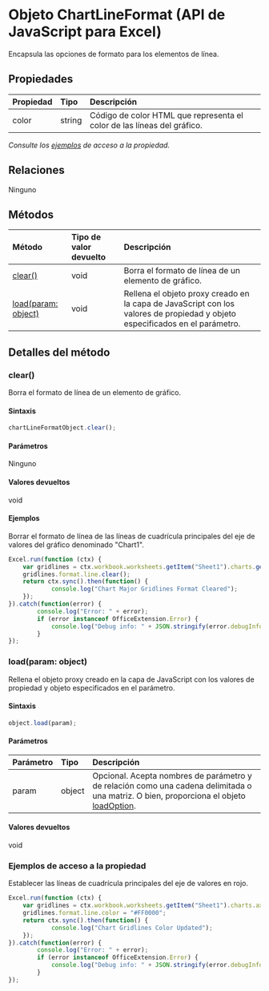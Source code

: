 # Objeto ChartLineFormat (API de JavaScript para Excel)

Encapsula las opciones de formato para los elementos de línea.

## Propiedades

| Propiedad     | Tipo   |Descripción
|:---------------|:--------|:----------|
|color|string|Código de color HTML que representa el color de las líneas del gráfico.|

_Consulte los [ejemplos](#ejemplos) de acceso a la propiedad._

## Relaciones
Ninguno


## Métodos

| Método           | Tipo de valor devuelto    |Descripción|
|:---------------|:--------|:----------|
|[clear()](#clear)|void|Borra el formato de línea de un elemento de gráfico.|
|[load(param: object)](#loadparam-object)|void|Rellena el objeto proxy creado en la capa de JavaScript con los valores de propiedad y objeto especificados en el parámetro.|

## Detalles del método


### clear()
Borra el formato de línea de un elemento de gráfico.

#### Sintaxis
```js
chartLineFormatObject.clear();
```

#### Parámetros
Ninguno

#### Valores devueltos
void

#### Ejemplos

Borrar el formato de línea de las líneas de cuadrícula principales del eje de valores del gráfico denominado "Chart1".

```js
Excel.run(function (ctx) { 
    var gridlines = ctx.workbook.worksheets.getItem("Sheet1").charts.getItem("Chart1").axes.valueaxis.majorGridlines;   
    gridlines.format.line.clear();
    return ctx.sync().then(function() {
            console.log("Chart Major Gridlines Format Cleared");
    });
}).catch(function(error) {
        console.log("Error: " + error);
        if (error instanceof OfficeExtension.Error) {
            console.log("Debug info: " + JSON.stringify(error.debugInfo));
        }
});
```

### load(param: object)
Rellena el objeto proxy creado en la capa de JavaScript con los valores de propiedad y objeto especificados en el parámetro.

#### Sintaxis
```js
object.load(param);
```

#### Parámetros
| Parámetro    | Tipo   |Descripción|
|:---------------|:--------|:----------|
|param|object|Opcional. Acepta nombres de parámetro y de relación como una cadena delimitada o una matriz. O bien, proporciona el objeto [loadOption](loadoption.md).|

#### Valores devueltos
void
### Ejemplos de acceso a la propiedad

Establecer las líneas de cuadrícula principales del eje de valores en rojo.

```js
Excel.run(function (ctx) { 
    var gridlines = ctx.workbook.worksheets.getItem("Sheet1").charts.axes.valueaxis.majorGridlines;
    gridlines.format.line.color = "#FF0000";
    return ctx.sync().then(function() {
            console.log("Chart Gridlines Color Updated");
    });
}).catch(function(error) {
        console.log("Error: " + error);
        if (error instanceof OfficeExtension.Error) {
            console.log("Debug info: " + JSON.stringify(error.debugInfo));
        }
});
```
